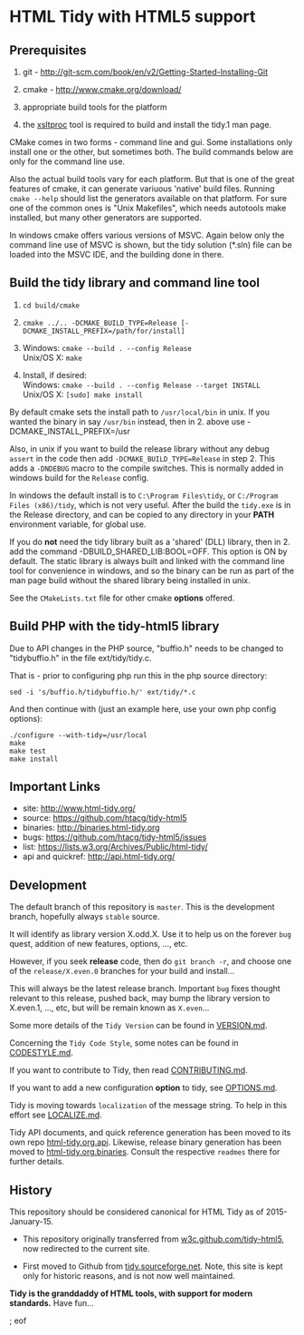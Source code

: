 # HTML Tidy with HTML5 support

## Prerequisites

  1. git - http://git-scm.com/book/en/v2/Getting-Started-Installing-Git
  
  2. cmake - http://www.cmake.org/download/
  
  3. appropriate build tools for the platform
  
  4. the [xsltproc](http://xmlsoft.org/XSLT/xsltproc2.html) tool is required to build and install the tidy.1 man page.
  
CMake comes in two forms - command line and gui. Some installations only install one or the other, but sometimes both. The build commands below are only for the command line use.

Also the actual build tools vary for each platform. But that is one of the great features of cmake, it can generate variuous 'native' build files. Running `cmake --help` should list the generators available on that platform. For sure one of the common ones is "Unix Makefiles", which needs autotools make installed, but many other generators are supported.

In windows cmake offers various versions of MSVC. Again below only the command line use of MSVC is shown, but the tidy solution (*.sln) file can be loaded into the MSVC IDE, and the building done in there.


## Build the tidy library and command line tool

  1. `cd build/cmake`

  2. `cmake ../.. -DCMAKE_BUILD_TYPE=Release [-DCMAKE_INSTALL_PREFIX=/path/for/install]`

  3. Windows:  `cmake --build . --config Release`  
     Unix/OS X: `make`

  4. Install, if desired:  
     Windows: `cmake --build . --config Release --target INSTALL`  
     Unix/OS X: `[sudo] make install`

By default cmake sets the install path to `/usr/local/bin` in unix. If you wanted the binary in say `/usr/bin` instead, then in 2. above use -DCMAKE_INSTALL_PREFIX=/usr

Also, in unix if you want to build the release library without any debug `assert` in the code then add `-DCMAKE_BUILD_TYPE=Release` in step 2. This adds a `-DNDEBUG` macro to the compile switches. This is normally added in windows build for the `Release` config.

In windows the default install is to `C:\Program Files\tidy`, or `C:/Program Files (x86)/tidy`, which is  not very useful. After the build the `tidy.exe` is in the Release directory, and can be copied to any directory in your **PATH** environment variable, for global use.

If you do **not** need the tidy library built as a 'shared' (DLL) library, then in 2. add the command -DBUILD_SHARED_LIB:BOOL=OFF. This option is ON by default. The static library is always built and linked with the command line tool for convenience in windows, and so the binary can be run as part of the man page build without the shared library being installed in unix.

See the `CMakeLists.txt` file for other cmake **options** offered.

## Build PHP with the tidy-html5 library

Due to API changes in the PHP source, "buffio.h" needs to be changed to "tidybuffio.h" in the file ext/tidy/tidy.c.

That is - prior to configuring php run this in the php source directory:
```
sed -i 's/buffio.h/tidybuffio.h/' ext/tidy/*.c
```

And then continue with (just an example here, use your own php config options):

```
./configure --with-tidy=/usr/local
make
make test
make install
```

## Important Links

 - site: http://www.html-tidy.org/
 - source: https://github.com/htacg/tidy-html5
 - binaries: http://binaries.html-tidy.org
 - bugs: https://github.com/htacg/tidy-html5/issues
 - list: https://lists.w3.org/Archives/Public/html-tidy/
 - api and quickref: http://api.html-tidy.org/

## Development

The default branch of this repository is `master`. This is the development branch, hopefully always `stable` source.

It will identify as library version X.odd.X. Use it to help us on the forever `bug` quest, addition of new features, options, ..., etc.

However, if you seek **release** code, then do `git branch -r`, and choose one of the `release/X.even.0` branches for your build and install...

This will always be the latest release branch. Important `bug` fixes thought relevant to this release, pushed back, may bump the library version to X.even.1, ..., etc, but will be remain known as `X.even`...

Some more details of the `Tidy Version` can be found in [VERSION.md](VERSION.md).

Concerning the `Tidy Code Style`, some notes can be found in [CODESTYLE.md](CODESTYLE.md).

If you want to contribute to Tidy, then read [CONTRIBUTING.md](CONTRIBUTING.md).

If you want to add a new configuration **option** to tidy, see [OPTIONS.md](OPTIONS.md).

Tidy is moving towards `localization` of the message string. To help in this effort see [LOCALIZE.md](LOCALIZE.md).

Tidy API documents, and quick reference generation has been moved to its own repo [html-tidy.org.api](https://github.com/htacg/html-tidy.org.api). Likewise, release binary generation has been moved to [html-tidy.org.binaries](https://github.com/htacg/html-tidy.org.binaries). Consult the respective `readmes` there for further details.

## History

This repository should be considered canonical for HTML Tidy as of 2015-January-15.

 - This repository originally transferred from [w3c.github.com/tidy-html5](http://w3c.github.com/tidy-html5/), now redirected to the current site.
 
 - First moved to Github from [tidy.sourceforge.net](http://tidy.sourceforge.net). Note, this site is kept only for historic reasons, and is not now well maintained.

**Tidy is the granddaddy of HTML tools, with support for modern standards.** Have fun...

; eof
